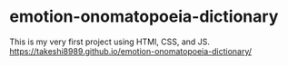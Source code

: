 # emotion-onomatopoeia-dictionary
This is my very first project using HTMl, CSS, and JS.
https://takeshi8989.github.io/emotion-onomatopoeia-dictionary/
